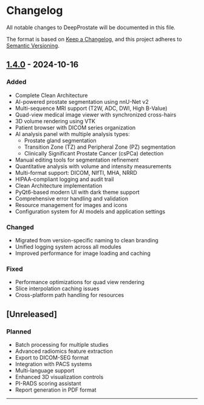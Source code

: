 # Changelog

All notable changes to DeepProstate will be documented in this file.

The format is based on [Keep a Changelog](https://keepachangelog.com/en/1.0.0/),
and this project adheres to [Semantic Versioning](https://semver.org/spec/v2.0.0.html).

## [1.4.0] - 2024-10-16

### Added
- Complete Clean Architecture
- AI-powered prostate segmentation using nnU-Net v2
- Multi-sequence MRI support (T2W, ADC, DWI, High B-Value)
- Quad-view medical image viewer with synchronized cross-hairs
- 3D volume rendering using VTK
- Patient browser with DICOM series organization
- AI analysis panel with multiple analysis types:
  - Prostate gland segmentation
  - Transition Zone (TZ) and Peripheral Zone (PZ) segmentation
  - Clinically Significant Prostate Cancer (csPCa) detection
- Manual editing tools for segmentation refinement
- Quantitative analysis with volume and intensity measurements
- Multi-format support: DICOM, NIfTI, MHA, NRRD
- HIPAA-compliant logging and audit trail
- Clean Architecture implementation
- PyQt6-based modern UI with dark theme support
- Comprehensive error handling and validation
- Resource management for images and icons
- Configuration system for AI models and application settings

### Changed
- Migrated from version-specific naming to clean branding
- Unified logging system across all modules
- Improved performance for image loading and caching

### Fixed
- Performance optimizations for quad view rendering
- Slice interpolation caching issues
- Cross-platform path handling for resources

## [Unreleased]

### Planned
- Batch processing for multiple studies
- Advanced radiomics feature extraction
- Export to DICOM-SEG format
- Integration with PACS systems
- Multi-language support
- Enhanced 3D visualization controls
- PI-RADS scoring assistant
- Report generation in PDF format

---

[1.4.0]: https://github.com/ronaldmarca/deepprostate/releases/tag/v1.4.0
